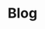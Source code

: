 ---
title: 'Blog'
type: "post"
cover: 'https://img.itch.zone/aW1nLzIwMTgwMzQzLnBuZw==/315x250%23c/OKMnrn.png'
skipListing: true
---